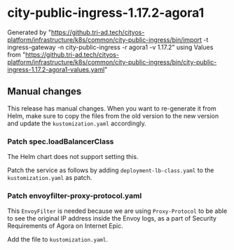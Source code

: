# city-public-ingress-1.17.2-agora1

Generated by "https://github.tri-ad.tech/cityos-platform/infrastructure/k8s/common/city-public-ingress/bin/import -t ingress-gateway -n city-public-ingress -r agora1 -v 1.17.2"
using Values from "https://github.tri-ad.tech/cityos-platform/infrastructure/k8s/common/city-public-ingress/bin/city-public-ingress-1.17.2-agora1-values.yaml"

## Manual changes

This release has manual changes.
When you want to re-generate it from Helm, make sure to copy the files from the
old version to the new version and update the `kustomization.yaml` accordingly.

### Patch spec.loadBalancerClass
The Helm chart does not support setting this.

Patch the service as follows by adding `deployment-lb-class.yaml` to the
`kustomization.yaml` as patch.

### Patch envoyfilter-proxy-protocol.yaml
This `EnvoyFilter` is needed because we are using `Proxy-Protocol` to be able
to see the original IP address inside the Envoy logs, as a part of Security
Requirements of Agora on Internet Epic.

Add the file to `kustomization.yaml`.
